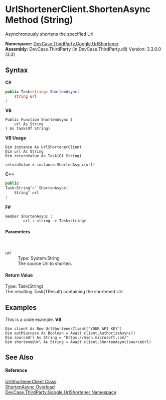 # UrlShortenerClient.ShortenAsync Method (String)
 

Asynchronously shortens the specified Url.

**Namespace:**&nbsp;<a href="N_DevCase_ThirdParty_Google_UrlShortener">DevCase.ThirdParty.Google.UrlShortener</a><br />**Assembly:**&nbsp;DevCase.ThirdParty (in DevCase.ThirdParty.dll) Version: 3.3.0.0 (3.3)

## Syntax

**C#**<br />
``` C#
public Task<string> ShortenAsync(
	string url
)
```

**VB**<br />
``` VB
Public Function ShortenAsync ( 
	url As String
) As Task(Of String)
```

**VB Usage**<br />
``` VB Usage
Dim instance As UrlShortenerClient
Dim url As String
Dim returnValue As Task(Of String)

returnValue = instance.ShortenAsync(url)
```

**C++**<br />
``` C++
public:
Task<String^>^ ShortenAsync(
	String^ url
)
```

**F#**<br />
``` F#
member ShortenAsync : 
        url : string -> Task<string> 

```


#### Parameters
&nbsp;<dl><dt>url</dt><dd>Type: System.String<br />The source Url to shorten.</dd></dl>

#### Return Value
Type: Task(String)<br />The resulting Task(TResult) containing the shortened Url.

## Examples
This is a code example. 
**VB**<br />
``` VB
Dim client As New UrlShortenerClient("YOUR API KEY")
Dim authSuccess As Boolean = Await client.AuthorizeAsync()
Dim sourceUrl As String = "https://msdn.microsoft.com/"
Dim shortenedUrl As String = Await client.ShortenAsync(sourceUrl)
```


## See Also


#### Reference
<a href="T_DevCase_ThirdParty_Google_UrlShortener_UrlShortenerClient">UrlShortenerClient Class</a><br /><a href="Overload_DevCase_ThirdParty_Google_UrlShortener_UrlShortenerClient_ShortenAsync">ShortenAsync Overload</a><br /><a href="N_DevCase_ThirdParty_Google_UrlShortener">DevCase.ThirdParty.Google.UrlShortener Namespace</a><br />